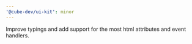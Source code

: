 ```yaml
---
'@cube-dev/ui-kit': minor
---
```


Improve typings and add support for the most html attributes and event handlers.

